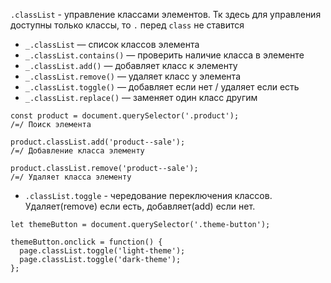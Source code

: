 `.classList` - управление классами элементов.
Тк здесь для управления доступны только классы, то `.` перед `class` не ставится

- `_.classList` — список классов элемента
- `_.classList.contains()` — проверить наличие класса в элементе
- `_.classList.add()` — добавляет класс к элементу
- `_.classList.remove()` — удаляет класс у элемента
- `_.classList.toggle()` — добавляет если нет / удаляет если есть
- `_.classList.replace()` — заменяет один класс другим

```
const product = document.querySelector('.product');
/=/ Поиск элемента

product.classList.add('product--sale');
/=/ Добавление класса элементу

product.classList.remove('product--sale');
/=/ Удаляет класса элементу
```

- `.classList.toggle` - чередование переключения классов.
Удаляет(remove) если есть, добавляет(add) если нет.

```
let themeButton = document.querySelector('.theme-button');

themeButton.onclick = function() {
  page.classList.toggle('light-theme');
  page.classList.toggle('dark-theme');
};
```
